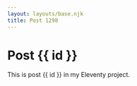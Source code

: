 ```yaml
---
layout: layouts/base.njk
title: Post 1298
---
```


# Post {{ id }}

This is post {{ id }} in my Eleventy project.

